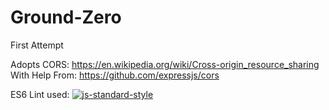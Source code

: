 # Ground-Zero
First Attempt

Adopts CORS:
https://en.wikipedia.org/wiki/Cross-origin_resource_sharing
With Help From:
https://github.com/expressjs/cors

ES6 Lint used:
[![js-standard-style](https://cdn.rawgit.com/standard/standard/master/badge.svg)](http://standardjs.com)